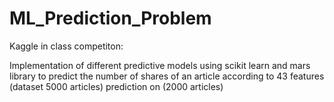 # ML_Prediction_Problem

Kaggle in class competiton:

Implementation of different predictive models using scikit learn and mars library to predict the number of shares of an article according to 43 features (dataset 5000 articles) prediction on (2000 articles)
